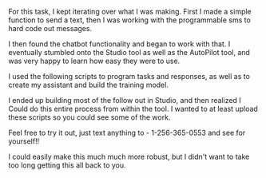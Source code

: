 For this task, I kept iterating over what I was making. First I made a simple function to send a text, then I was working with the programmable sms to hard code out messages. 

I then found the chatbot functionality and began to work with that. I eventually stumbled onto the Studio tool as well as the AutoPilot tool, and was very happy to learn how easy they were to use.

I used the following scripts to program tasks and responses, as well as to create my assistant and build the training model.

I ended up building most of the follow out in Studio, and then realized I Could do this entire process from within the tool. I wanted to at least upload these scripts so you could see some of the work.

Feel free to try it out, just text anything to - 1-256-365-0553 and see for yourself!!



I could easily make this much much more robust, but I didn't want to take too long getting this all back to you.